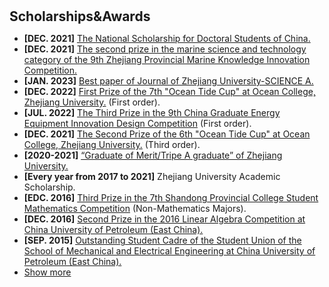 <h1 id="ScholarshipsandAwards"></h1>

<h2 style="margin: 30px 0px 10px;">Scholarships&Awards</h2>

<ul>

<li><strong>[DEC. 2021]</strong> <span style="color:#e74d3c"><a href="/assets/files/The National Scholarship for Doctoral Students of China.pdf">The National Scholarship for Doctoral Students of China.</a></span></li>
<li><strong>[DEC. 2021]</strong> <span style="color:#e74d3c"><a href="/assets/files/May 2023.pdf">The second prize in the marine science and technology category of the 9th Zhejiang Provincial Marine Knowledge Innovation Competition.</a></span></li>
<li><strong>[JAN. 2023]</strong> <span style="color:#e74d3c"><a href="/assets/files/Best paper of Journal of Zhejiang University-SCIENCE A.pdf">Best paper of Journal of Zhejiang University-SCIENCE A.</a></span></li>
<li><strong>[DEC. 2022]</strong> <span style="color:#e74d3c"><a href="/assets/files/The National Scholarship for Doctoral Students of China.pdf">First Prize of the 7th "Ocean Tide Cup" at Ocean College, Zhejiang University.</a></span> (First order).</li>
<li><strong>[JUL. 2022]</strong> <span style="color:#e74d3c"><a href="/assets/files/The Third Prize.pdf">The Third Prize in the 9th China Graduate Energy Equipment Innovation Design Competition</a></span> (First order).</li>
<li><strong>[DEC. 2021]</strong> <span style="color:#e74d3c"><a href="/assets/files/The Second Prize.pdf">The Second Prize of the 6th "Ocean Tide Cup" at Ocean College, Zhejiang University.</a></span> (Third order).</li>
<li><strong>[2020-2021]</strong> <span style="color:#e74d3c"><a href="/assets/files/Graduate of Merit:Tripe A graduate.pdf">“Graduate of Merit/Tripe A graduate” of Zhejiang University.</a></span></li>
<li><strong>[Every year from 2017 to 2021]</strong> <span style="color:#e74d3c"></span>Zhejiang University Academic Scholarship.</li>
<li><strong>[EDC. 2016]</strong> <span style="color:#e74d3c"><a href="/assets/files/Third Prize of  the 7th Shandong University Mathematics Competition.pdf">Third Prize in the 7th Shandong Provincial College Student Mathematics Competition</a></span> (Non-Mathematics Majors). </li>
<li><strong>[DEC. 2016]</strong> <span style="color:#e74d3c"><a href="/assets/files/Second Prize of the 2016 Linear Algebra Competition of China University of Petroleum.pdf">Second Prize in the 2016 Linear Algebra Competition at China University of Petroleum (East China).</a></span></li>
<li><strong>[SEP. 2015]</strong> <span style="color:#e74d3c"><a href="/assets/files/Excellent Student Union Cadres.pdf">Outstanding Student Cadre of the Student Union of the School of Mechanical and Electrical Engineering at China University of Petroleum (East China).</a></span></li>

<li> <a href="javascript:toggle_vis('newsmore')">Show more</a> </li>
<div id="newsmore" style="display:none">
<li><strong>[JUN. 2021]</strong> Join the <a href="https://www.spin-ion.com/">Spin-Ion Technologies</a>, involved in the <a href="https://bemagic-etn.eu/">BeMAGIC</a> program (Marie Sklodowska-Curie European Training Network).</li>
</div>
</ul>
